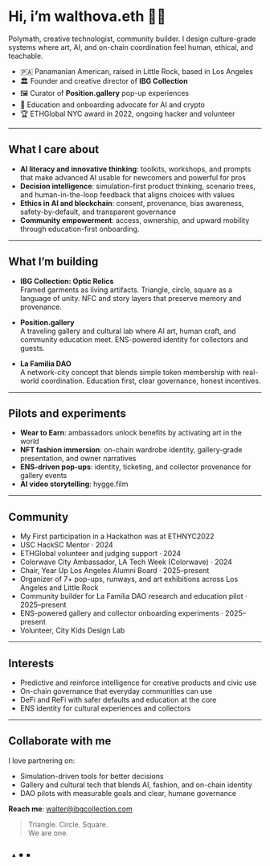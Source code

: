# Hi, i’m **walthova.eth** 👋🏽
Polymath, creative technologist, community builder. I design culture-grade systems where art, AI, and on-chain coordination feel human, ethical, and teachable.

- 🇵🇦 Panamanian American, raised in Little Rock, based in Los Angeles  
- 🏛 Founder and creative director of **IBG Collection**  
- 🖼 Curator of **Position.gallery** pop-up experiences  
- 🧭 Education and onboarding advocate for AI and crypto  
- 🏆 ETHGlobal NYC award in 2022, ongoing hacker and volunteer

---

## What I care about
- **AI literacy and innovative thinking**: toolkits, workshops, and prompts that make advanced AI usable for newcomers and powerful for pros  
- **Decision intelligence**: simulation-first product thinking, scenario trees, and human-in-the-loop feedback that aligns choices with values  
- **Ethics in AI and blockchain**: consent, provenance, bias awareness, safety-by-default, and transparent governance  
- **Community empowerment**: access, ownership, and upward mobility through education-first onboarding.

  
---

## What I’m building
- **IBG Collection: Optic Relics**  
  Framed garments as living artifacts. Triangle, circle, square as a language of unity. NFC and story layers that preserve memory and provenance.

- **Position.gallery**  
  A traveling gallery and cultural lab where AI art, human craft, and community education meet. ENS-powered identity for collectors and guests.

- **La Familia DAO**  
  A network-city concept that blends simple token membership with real-world coordination. Education first, clear governance, honest incentives.

---

## Pilots and experiments
- **Wear to Earn**: ambassadors unlock benefits by activating art in the world  
- **NFT fashion immersion**: on-chain wardrobe identity, gallery-grade presentation, and owner narratives  
- **ENS-driven pop-ups**: identity, ticketing, and collector provenance for gallery events  
- **AI video storytelling**: hygge.film

---

## Community
- My First participation in a Hackathon was at ETHNYC2022
- USC HackSC Mentor · 2024
- ETHGlobal volunteer and judging support · 2024 
- Colorwave City Ambassador, LA Tech Week (Colorwave) ·  2024
- Chair, Year Up Los Angeles Alumni Board · 2025–present
- Organizer of 7+ pop-ups, runways, and art exhibitions across Los Angeles and Little Rock 
- Community builder for La Familia DAO research and education pilot · 2025–present
- ENS-powered gallery and collector onboarding experiments · 2025–present
- Volunteer, City Kids Design Lab

---

## Interests
- Predictive and reinforce intelligence for creative products and civic use  
- On-chain governance that everyday communities can use  
- DeFi and ReFi with safer defaults and education at the core  
- ENS identity for cultural experiences and collectors

---

## Collaborate with me
I love partnering on:
- Simulation-driven tools for better decisions  
- Gallery and cultural tech that blends AI, fashion, and on-chain identity  
- DAO pilots with measurable goals and clear, humane governance

**Reach me**: walter@ibgcollection.com

> Triangle. Circle. Square.  
> We are one.
```

 ▲ ● ◼︎
